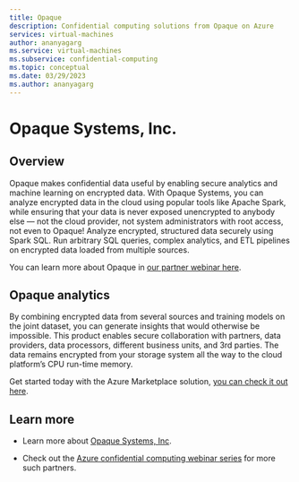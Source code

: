```yaml
---
title: Opaque
description: Confidential computing solutions from Opaque on Azure
services: virtual-machines
author: ananyagarg
ms.service: virtual-machines
ms.subservice: confidential-computing
ms.topic: conceptual
ms.date: 03/29/2023
ms.author: ananyagarg
---
```


# Opaque Systems, Inc.


## Overview

Opaque makes confidential data useful by enabling secure analytics and machine learning on encrypted data. With Opaque Systems, you can analyze encrypted data in the cloud using popular tools like Apache Spark, while ensuring that your data is never exposed unencrypted to anybody else — not the cloud provider, not system administrators with root access, not even to Opaque! Analyze encrypted, structured data securely using Spark SQL. Run arbitrary SQL queries, complex analytics, and ETL pipelines on encrypted data loaded from multiple sources.

You can learn more about Opaque in [our partner webinar here](https://vshow.on24.com/vshow/Azure_Confidential/exhibits/Opaque).

## Opaque analytics

By combining encrypted data from several sources and training models on the joint dataset, you can generate insights that would otherwise be impossible. This product enables secure collaboration with partners, data providers, data processors, different business units, and 3rd parties. The data remains encrypted from your storage system all the way to the cloud platform’s CPU run-time memory. 

Get started today with the Azure Marketplace solution, [you can check it out here](https://azuremarketplace.microsoft.com/en-us/marketplace/apps/opaquesystemsinc1638314744398.opaque_analytics_001?tab=Overview).


## Learn more

- Learn more about [Opaque Systems, Inc](https://opaque.co/).

- Check out the [Azure confidential computing webinar series](https://vshow.on24.com/vshow/Azure_Confidential/exhibits/Home) for more such partners.
